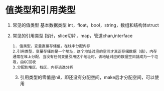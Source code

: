 # 值类型和引用类型

1. 常见的值类型 基本数据类型 int，float，bool，string，数组和结构体struct

2. 常见的引用类型 指针，slice切片，map，管道chan,interface

   ```
   1. 值类型，变量直接存储值，在栈中分配内存
   2.引用类型，变量存储的是一个地址，这个地址对应的空间才真正存储数据（值），内存
   通常在堆上分配，当没有任何变量引用这个地址时，该地址对应的数据空间就成为一个垃圾，由GC回收
   3.分配到堆区，栈区，内存逃逸分析
   ```

   3.  引用类型的零值是nil，即还没有分配空间，make后才分配空间，可以使用

